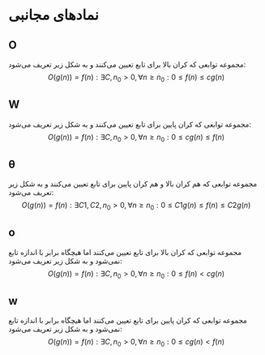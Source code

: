# نمادهای مجانبی
## O
 مجموعه توابعی که کران بالا برای تابع تعیین می‌کنند و به شکل زیر تعریف می‌شود:
$$ O(g(n))={f(n):\exists C,n_0>0,\forall n \ge n_0: 0 \le f(n) \le c g(n)} $$
## W
مجموعه توابعی که کران پایین برای تابع تعیین می‌کنند و به شکل زیر تعریف می‌شود:
$$ O(g(n))={f(n):\exists C,n_0>0,\forall n \ge n_0: 0 \le c g(n) \le f(n)}$$
## θ
مجموعه توابعی که هم کران بالا و هم کران پایین برای تابع تعیین می‌کنند و به شکل زیر تعریف می‌شود:
$$ O(g(n))={f(n):\exists C1,C2,n_0>0,\forall n \ge n_0: 0 \le C1 g(n) \le f(n) \le C2 g(n)}$$
## o
مجموعه توابعی که کران بالا برای تابع تعیین می‌کنند اما هیچگاه برابر با اندازه تابع نمی‌شود و به شکل زیر تعریف می‌شود:
$$ O(g(n))={f(n):\exists C,n_0>0,\forall n \ge n_0: 0 \le f(n) < c g(n)}$$
## w
مجموعه توابعی که کران پایین برای تابع تعیین می‌کنند اما هیچگاه برابر با اندازه تابع نمی‌شود و به شکل زیر تعریف می‌شود:
$$O(g(n))={f(n):\exists C,n_0>0,\forall n \ge n_0: 0 \le c g(n) < f(n)}$$

